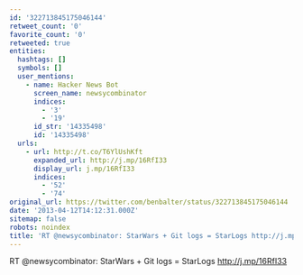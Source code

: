```yaml
---
id: '322713845175046144'
retweet_count: '0'
favorite_count: '0'
retweeted: true
entities:
  hashtags: []
  symbols: []
  user_mentions:
    - name: Hacker News Bot
      screen_name: newsycombinator
      indices:
        - '3'
        - '19'
      id_str: '14335498'
      id: '14335498'
  urls:
    - url: http://t.co/T6YlUshKft
      expanded_url: http://j.mp/16RfI33
      display_url: j.mp/16RfI33
      indices:
        - '52'
        - '74'
original_url: https://twitter.com/benbalter/status/322713845175046144
date: '2013-04-12T14:12:31.000Z'
sitemap: false
robots: noindex
title: 'RT @newsycombinator: StarWars + Git logs = StarLogs http://j.mp/16RfI33'
---
```


RT @newsycombinator: StarWars + Git logs = StarLogs http://j.mp/16RfI33